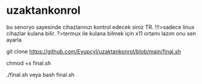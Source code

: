 # uzaktankonrol
bu senoryo sayesinde cihazlarınızı kontrol edecek siniz TR.
!!!>sadece linux cihazlar kulana bilir.
?>termux ile kulana bilmek için x11 ortamı lazım onu sen ayarla

git clone https://github.com/Eyupcyl/uzaktankonrol/blob/main/final.sh

chmod +x final.sh       

./final.sh   veya    bash final.sh
